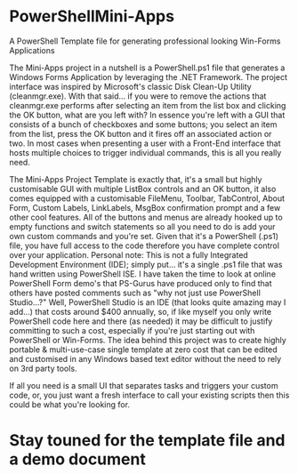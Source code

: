 # PowerShellMini-Apps
A PowerShell Template file for generating professional looking Win-Forms Applications

The Mini-Apps project in a nutshell is a PowerShell.ps1 file that generates a Windows Forms Application by leveraging the .NET Framework.
The project interface was inspired by Microsoft's classic Disk Clean-Up Utility (cleanmgr.exe).
With that said... if you were to remove the actions that cleanmgr.exe performs after selecting an item from the list box and clicking the OK button, what are you left with?
In essence you're left with a GUI that consists of a bunch of checkboxes and some buttons; you select an item from the list, press the OK button and it fires off an associated action or two.
In most cases when presenting a user with a Front-End interface that hosts multiple choices to trigger individual commands, this is all you really need.

The Mini-Apps Project Template is exactly that, it's a small but highly customisable GUI with multiple ListBox controls and an OK button, it also comes equipped with a customisable FileMenu, Toolbar, TabControl, About Form, Custom Labels, LinkLabels, MsgBox confirmation prompt and a few other cool features.
All of the buttons and menus are already hooked up to empty functions and switch statements so all you need to do is add your own custom commands and you're set.
Given that it's a PowerShell (.ps1) file, you have full access to the code therefore you have complete control over your application.
Personal note:
This is not a fully Integrated Development Environment (IDE); simply put... it's a single .ps1 file that was hand written using PowerShell ISE.
I have taken the time to look at online PowerShell Form demo's that PS-Gurus have produced only to find that others have posted comments such as "why not just use PowerShell Studio...?"
Well, PowerShell Studio is an IDE (that looks quite amazing may I add...) that costs around $400 annually, so, if like myself you only write PowerShell code here and there (as needed) it may be difficult to justify committing to such a cost, especially if you're just starting out with PowerShell or Win-Forms.
The idea behind this project was to create highly portable & multi-use-case single template at zero cost that can be edited and customised in any Windows based text editor without the need to rely on 3rd party tools.

If all you need is a small UI that separates tasks and triggers your custom code, or, you just want a fresh interface to call your existing scripts then this could be what you're looking for.

# Stay touned for the template file and a demo document
